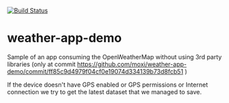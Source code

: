 [![Build Status](https://travis-ci.org/moxi/weather-app-demo.svg?branch=feature%2Ftravis-ci)](https://travis-ci.org/moxi/weather-app-demo) 

# weather-app-demo


Sample of an app consuming the OpenWeatherMap without using 3rd party libraries (only at commit https://github.com/moxi/weather-app-demo/commit/ff85c9d4979f04cf0e19074d334139b73d8fcb51 )

If the device doesn't have GPS enabled or GPS permissions or Internet connection we try to get the
latest dataset that we managed to save.
